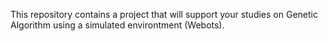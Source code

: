 This repository contains a  project that will support your studies on Genetic Algorithm using a simulated environtment (Webots).
